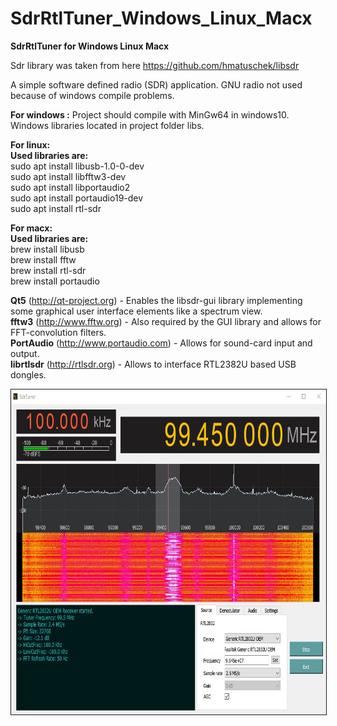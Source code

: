 # SdrRtlTuner_Windows_Linux_Macx
 <b>SdrRtlTuner for Windows Linux Macx</b>
 
 Sdr library was taken from here https://github.com/hmatuschek/libsdr
 
 A simple software defined radio (SDR) application.
 GNU radio not used because of windows compile problems.</br>
 
 <b>For windows :</b>
 Project should compile with MinGw64 in windows10.</br>
 Windows libraries located in project folder libs.</br>
 
 <b>For linux: </b></br>
 <b>Used libraries are:</b></br>
 sudo apt install libusb-1.0-0-dev</br>
 sudo apt install libfftw3-dev </br>
 sudo apt install libportaudio2 </br>
 sudo apt install portaudio19-dev</br>
 sudo apt install rtl-sdr
  	
 <b>For macx: </b></br>
 <b>Used libraries are:</b></br>
 brew install libusb</br>
 brew install fftw</br>
 brew install rtl-sdr</br>
 brew install portaudio</br>
 
 
<b>Qt5</b> (http://qt-project.org) - Enables the libsdr-gui library implementing some graphical user interface elements like a spectrum view.</br>
<b>fftw3</b> (http://www.fftw.org) - Also required by the GUI library and allows for FFT-convolution filters.</br>
<b>PortAudio</b> (http://www.portaudio.com) - Allows for sound-card input and output.</br>
<b>librtlsdr</b> (http://rtlsdr.org) - Allows to interface RTL2382U based USB dongles.</br>

<p align="center"><a href="https://github.com/takyonxxx/SdrRtlTuner_Windows_Linux_Macx/blob/master/rtl-sdr.jpg">
		<img src="https://github.com/takyonxxx/SdrRtlTuner_Windows_Linux_Macx/blob/master/rtl-sdr.jpg" 
		name="Image3" align="bottom" width="800" height="520" border="1"></a></p>
